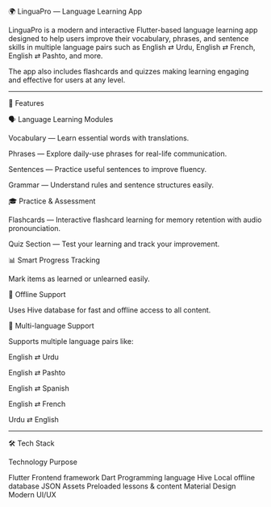 🌍 LinguaPro — Language Learning App

LinguaPro is a modern and interactive Flutter-based language learning app designed to help users improve their vocabulary, phrases, and sentence skills in multiple language pairs such as English ⇄ Urdu, English ⇄ French, English ⇄ Pashto, and more.

The app also includes flashcards and quizzes making learning engaging and effective for users at any level.


---

🚀 Features

🗣 Language Learning Modules

Vocabulary — Learn essential words with translations.

Phrases — Explore daily-use phrases for real-life communication.

Sentences — Practice useful sentences to improve fluency.

Grammar — Understand rules and sentence structures easily.


🎓 Practice & Assessment

Flashcards — Interactive flashcard learning for memory retention with audio pronounciation.

Quiz Section — Test your learning and track your improvement.


📊 Smart Progress Tracking

Mark items as learned or unlearned easily.


💾 Offline Support

Uses Hive database for fast and offline access to all content.


🧠 Multi-language Support

Supports multiple language pairs like:

English ⇄ Urdu

English ⇄ Pashto

English ⇄ Spanish

English ⇄ French

Urdu ⇄ English



---

🛠 Tech Stack

Technology	Purpose

Flutter	Frontend framework
Dart	Programming language
Hive	Local offline database
JSON Assets	Preloaded lessons & content
Material Design	Modern UI/UX
